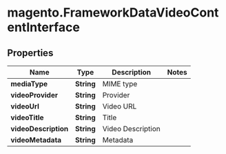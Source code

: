 # magento.FrameworkDataVideoContentInterface

## Properties
Name | Type | Description | Notes
------------ | ------------- | ------------- | -------------
**mediaType** | **String** | MIME type | 
**videoProvider** | **String** | Provider | 
**videoUrl** | **String** | Video URL | 
**videoTitle** | **String** | Title | 
**videoDescription** | **String** | Video Description | 
**videoMetadata** | **String** | Metadata | 


